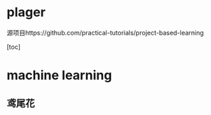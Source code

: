 # plager

源项目https://github.com/practical-tutorials/project-based-learning

[toc]

# machine learning
## 鸢尾花